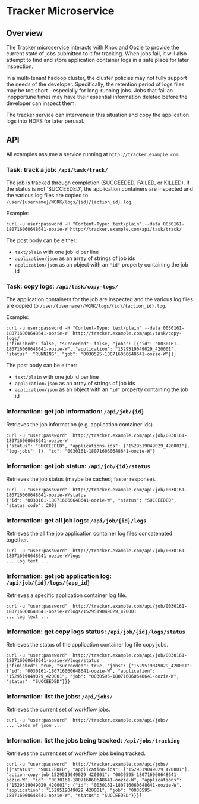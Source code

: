 # Tracker Microservice

## Overview

The Tracker microservice interacts with Knox and Oozie to provide the current
state of jobs submitted to it for tracking. When jobs fail, it will also attempt
to find and store application container logs in a safe place for later
inspection.

In a multi-tenant hadoop cluster, the cluster policies may not fully support
the needs of the developer. Specifically, the retention period of logs files
may be too short - especially for long-running jobs. Jobs that fail an
inopportune times may have their essential information deleted before the
developer can inspect them.

The tracker service can intervene in this situation and copy the application
logs into HDFS for later perusal.

## API

All examples assume a service running at `http://tracker.example.com`.

### Task: track a job: `/api/task/track/`

The job is tracked through completion (SUCCEEDED, FAILED, or KILLED). If the
status is not 'SUCCEEDED', the application containers are inspected and the
various log files are copied to `/user/{username}/WORK/logs/{id}/{action_id}.log`.

Example:

```
curl -u user:password -H "Content-Type: text/plain" --data 0030161-180716060648641-oozie-W http://tracker.example.com/api/task/track/
```

The post body can be either:

  * `text/plain` with one job id per line
  * `application/json` as an array of strings of job ids
  * `application/json` as an object with an `"id"` property containing the job id


### Task: copy logs: `/api/task/copy-logs/`

The application containers for the job are inspected and the
various log files are copied to `/user/{username}/WORK/logs/{id}/{action_id}.log`.

Example:

```
curl -u user:password -H "Content-Type: text/plain" --data 0030161-180716060648641-oozie-W  http://tracker.example.com/api/task/copy-logs/
{"finished": false, "succeeded": false, "jobs": [{"id": "0030161-180716060648641-oozie-W", "application": "1529519049029_420001", "status": "RUNNING", "job": "0030595-180716060648641-oozie-W"}]}
```

The post body can be either:

  * `text/plain` with one job id per line
  * `application/json` as an array of strings of job ids
  * `application/json` as an object with an `"id"` property containing the job id

### Information: get job information: `/api/job/{id}`

Retrieves the job information (e.g. application container ids).
```
curl -u "user:password"  http://tracker.example.com/api/job/0030161-180716060648641-oozie-W
{"status": "SUCCEEDED", "applications-ids": ["1529519049029_420001"], "log-jobs": {}, "id": "0030161-180716060648641-oozie-W"}
```

### Information: get job status: `/api/job/{id}/status`

Retrieves the job status (maybe be cached; faster response).
```
curl -u "user:password"  http://tracker.example.com/api/job/0030161-180716060648641-oozie-W/status
{"id": "0030161-180716060648641-oozie-W", "status": "SUCCEEDED", "status_code": 200}
```


### Information: get all job logs: `/api/job/{id}/logs`

Retrieves the all the job application container log files concatenated together.

```
curl -u "user:password"  http://tracker.example.com/api/job/0030161-180716060648641-oozie-W/logs
... log text ...
```
### Information: get job application log: `/api/job/{id}/logs/{app_id}`

Retrieves a specific application container log file.

```
curl -u "user:password"  http://tracker.example.com/api/job/0030161-180716060648641-oozie-W/logs/1529519049029_420001
... log text ...
```

### Information: get copy logs status: `/api/job/{id}/logs/status`

Retrieves the status of the application container log file copy jobs.

```
curl -u "user:password"  http://tracker.example.com/api/job/0030161-180716060648641-oozie-W/logs/status
{"finished": true, "succeeded": true, "jobs": {"1529519049029_420001": {"id": "0030161-180716060648641-oozie-W", "application": "1529519049029_420001", "job": "0030595-180716060648641-oozie-W", "status": "SUCCEEDED"}}}
```
### Information: list the jobs: `/api/jobs/`

Retrieves the current set of workflow jobs.

```
curl -u "user:password"  http://tracker.example.com/api/jobs/
... loads of json ...
```

### Information: list the jobs being tracked: `/api/jobs/tracking`

Retrieves the current set of workflow jobs being tracked.

```
curl -u "user:password"  http://tracker.example.com/api/jobs/
[{"status": "SUCCEEDED", "application-ids": ["1529519049029_420001"], "action-copy-job-1529519049029_420001": "0030595-180716060648641-oozie-W", "id": "0030161-180716060648641-oozie-W", "applications": {"1529519049029_420001": {"id": "0030161-180716060648641-oozie-W", "application": "1529519049029_420001", "job": "0030595-180716060648641-oozie-W", "status": "SUCCEEDED"}}}]
```
